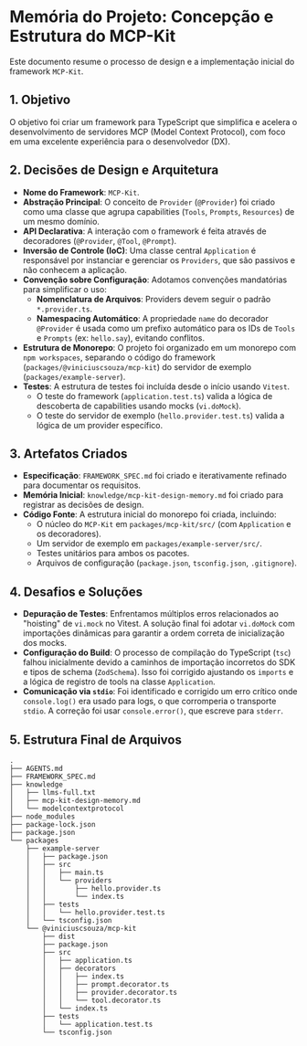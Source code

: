 # Memória do Projeto: Concepção e Estrutura do MCP-Kit

Este documento resume o processo de design e a implementação inicial do framework `MCP-Kit`.

## 1. Objetivo

O objetivo foi criar um framework para TypeScript que simplifica e acelera o desenvolvimento de servidores MCP (Model Context Protocol), com foco em uma excelente experiência para o desenvolvedor (DX).

## 2. Decisões de Design e Arquitetura

- **Nome do Framework**: `MCP-Kit`.
- **Abstração Principal**: O conceito de `Provider` (`@Provider`) foi criado como uma classe que agrupa capabilities (`Tools`, `Prompts`, `Resources`) de um mesmo domínio.
- **API Declarativa**: A interação com o framework é feita através de decoradores (`@Provider`, `@Tool`, `@Prompt`).
- **Inversão de Controle (IoC)**: Uma classe central `Application` é responsável por instanciar e gerenciar os `Providers`, que são passivos e não conhecem a aplicação.
- **Convenção sobre Configuração**: Adotamos convenções mandatórias para simplificar o uso:
  - **Nomenclatura de Arquivos**: Providers devem seguir o padrão `*.provider.ts`.
  - **Namespacing Automático**: A propriedade `name` do decorador `@Provider` é usada como um prefixo automático para os IDs de `Tools` e `Prompts` (ex: `hello.say`), evitando conflitos.
- **Estrutura de Monorepo**: O projeto foi organizado em um monorepo com `npm workspaces`, separando o código do framework (`packages/@viniciuscsouza/mcp-kit`) do servidor de exemplo (`packages/example-server`).
- **Testes**: A estrutura de testes foi incluída desde o início usando `Vitest`.
  - O teste do framework (`application.test.ts`) valida a lógica de descoberta de capabilities usando mocks (`vi.doMock`).
  - O teste do servidor de exemplo (`hello.provider.test.ts`) valida a lógica de um provider específico.

## 3. Artefatos Criados

- **Especificação**: `FRAMEWORK_SPEC.md` foi criado e iterativamente refinado para documentar os requisitos.
- **Memória Inicial**: `knowledge/mcp-kit-design-memory.md` foi criado para registrar as decisões de design.
- **Código Fonte**: A estrutura inicial do monorepo foi criada, incluindo:
  - O núcleo do `MCP-Kit` em `packages/mcp-kit/src/` (com `Application` e os decoradores).
  - Um servidor de exemplo em `packages/example-server/src/`.
  - Testes unitários para ambos os pacotes.
  - Arquivos de configuração (`package.json`, `tsconfig.json`, `.gitignore`).

## 4. Desafios e Soluções

- **Depuração de Testes**: Enfrentamos múltiplos erros relacionados ao "hoisting" de `vi.mock` no Vitest. A solução final foi adotar `vi.doMock` com importações dinâmicas para garantir a ordem correta de inicialização dos mocks.
- **Configuração do Build**: O processo de compilação do TypeScript (`tsc`) falhou inicialmente devido a caminhos de importação incorretos do SDK e tipos de schema (`ZodSchema`). Isso foi corrigido ajustando os `imports` e a lógica de registro de tools na classe `Application`.
- **Comunicação via `stdio`**: Foi identificado e corrigido um erro crítico onde `console.log()` era usado para logs, o que corromperia o transporte `stdio`. A correção foi usar `console.error()`, que escreve para `stderr`.

## 5. Estrutura Final de Arquivos

```
.
├── AGENTS.md
├── FRAMEWORK_SPEC.md
├── knowledge
│   ├── llms-full.txt
│   ├── mcp-kit-design-memory.md
│   └── modelcontextprotocol
├── node_modules
├── package-lock.json
├── package.json
└── packages
    ├── example-server
    │   ├── package.json
    │   ├── src
    │   │   ├── main.ts
    │   │   └── providers
    │   │       ├── hello.provider.ts
    │   │       └── index.ts
    │   ├── tests
    │   │   └── hello.provider.test.ts
    │   └── tsconfig.json
    └── @viniciuscsouza/mcp-kit
        ├── dist
        ├── package.json
        ├── src
        │   ├── application.ts
        │   ├── decorators
        │   │   ├── index.ts
        │   │   ├── prompt.decorator.ts
        │   │   ├── provider.decorator.ts
        │   │   └── tool.decorator.ts
        │   └── index.ts
        ├── tests
        │   └── application.test.ts
        └── tsconfig.json
```
